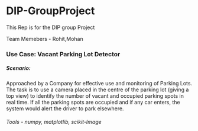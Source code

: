 # DIP-GroupProject
This Rep is for the DIP group Project

Team Memebers - Rohit,Mohan


### Use Case: Vacant Parking Lot Detector

##### Scenario:
Approached by a Company for effective use and monitoring of Parking Lots. The task is to use a camera placed in the centre of the parking lot (giving a top view) to identify the number of vacant and occupied parking spots in real time. If all the parking spots are occupied and if any car enters, the system would alert the driver to park elsewhere. 
 
###### Tools  - numpy, matplotlib, scikit-Image
